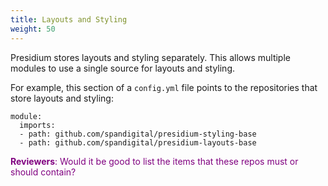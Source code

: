 ```yaml
---
title: Layouts and Styling
weight: 50
---
```


Presidium stores layouts and styling separately. This allows multiple modules to use a single source for layouts and styling.

For example, this section of a `config.yml` file points to the repositories that store layouts and styling:
```
module:
  imports:
  - path: github.com/spandigital/presidium-styling-base
  - path: github.com/spandigital/presidium-layouts-base
```
<span style="color:purple">**Reviewers**: Would it be good to list the items that these repos must or should contain?</span>